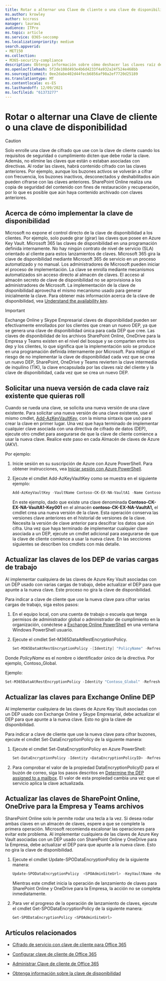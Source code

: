 ```yaml
---
title: Rotar o alternar una Clave de cliente o una clave de disponibilidad
ms.author: krowley
author: kccross
manager: laurawi
audience: ITPro
ms.topic: article
ms.service: O365-seccomp
ms.localizationpriority: medium
search.appverid:
- MET150
ms.collection:
- M365-security-compliance
description: Obtenga información sobre cómo deshacer las claves raíz del cliente almacenadas en Azure Key Vault que se usan con la clave de cliente. Los servicios incluyen Exchange Online, Skype Empresarial, SharePoint Online, OneDrive para la Empresa y Teams.
ms.openlocfilehash: 5f2de108d493e4b6d4233f4a932a24f524e468bb
ms.sourcegitcommit: 0ee2dabe402d44fecb6856af98a2ef7720d25189
ms.translationtype: MT
ms.contentlocale: es-ES
ms.lasthandoff: 12/09/2021
ms.locfileid: "61373277"
---
```

# <a name="roll-or-rotate-a-customer-key-or-an-availability-key"></a>Rotar o alternar una Clave de cliente o una clave de disponibilidad

> [!CAUTION]
> Solo enrolle una clave de cifrado que use con la clave de cliente cuando los requisitos de seguridad o cumplimiento dicten que debe rodar la clave. Además, no elimine las claves que están o estaban asociadas con directivas. Al rodar las claves, habrá contenido cifrado con las claves anteriores. Por ejemplo, aunque los buzones activos se volverán a cifrar con frecuencia, los buzones inactivos, desconectados y deshabilitados aún pueden cifrarse con las claves anteriores. SharePoint Online realiza una copia de seguridad del contenido con fines de restauración y recuperación, por lo que es posible que aún haya contenido archivado con claves anteriores.

## <a name="about-rolling-the-availability-key"></a>Acerca de cómo implementar la clave de disponibilidad

Microsoft no expone el control directo de la clave de disponibilidad a los clientes. Por ejemplo, solo puede girar (girar) las claves que posee en Azure Key Vault. Microsoft 365 las claves de disponibilidad en una programación definida internamente. No hay ningún contrato de nivel de servicio (SLA) orientado al cliente para estos lanzamientos de claves. Microsoft 365 gira la clave de disponibilidad mediante Microsoft 365 de servicio en un proceso automatizado y no manual. Los administradores de Microsoft pueden iniciar el proceso de implementación. La clave se enrolla mediante mecanismos automatizados sin acceso directo al almacén de claves. El acceso al almacén secreto de clave de disponibilidad no se aprovisiona a los administradores de Microsoft. La implementación de la clave de disponibilidad aprovecha el mismo mecanismo usado para generar inicialmente la clave. Para obtener más información acerca de la clave de disponibilidad, vea [Understand the availability key](customer-key-availability-key-understand.md).

> [!IMPORTANT]
> Exchange Online y Skype Empresarial claves de disponibilidad pueden ser efectivamente enrollados por los clientes que crean un nuevo DEP, ya que se genera una clave de disponibilidad única para cada DEP que cree. Las claves de disponibilidad de los archivos SharePoint Online, OneDrive para la Empresa y Teams existen en el nivel del bosque y se comparten entre los dep y los clientes, lo que significa que la implementación solo se produce en una programación definida internamente por Microsoft. Para mitigar el riesgo de no implementar la clave de disponibilidad cada vez que se crea un nuevo DEP, SharePoint, OneDrive y Teams revierten la clave intermedia de inquilino (TIK), la clave encapsulada por las claves raíz del cliente y la clave de disponibilidad, cada vez que se crea un nuevo DEP.

## <a name="request-a-new-version-of-each-existing-root-key-you-want-to-roll"></a>Solicitar una nueva versión de cada clave raíz existente que quieras roll

Cuando se rueda una clave, se solicita una nueva versión de una clave existente. Para solicitar una nueva versión de una clave existente, use el mismo cmdlet, [Add-AzKeyVaultKey](/powershell/module/az.keyvault/add-azkeyvaultkey), con la misma sintaxis que usó para crear la clave en primer lugar. Una vez que haya terminado de implementar cualquier clave asociada con una directiva de cifrado de datos (DEP), ejecute otro cmdlet para asegurarse de que la clave de cliente comience a usar la nueva clave. Realice este paso en cada Almacén de claves de Azure (AKV).

Por ejemplo:

1. Inicie sesión en su suscripción de Azure con Azure PowerShell. Para obtener instrucciones, vea [Iniciar sesión con Azure PowerShell](/powershell/azure/authenticate-azureps).

2. Ejecute el cmdlet Add-AzKeyVaultKey como se muestra en el siguiente ejemplo:

   ```powershell
   Add-AzKeyVaultKey -VaultName Contoso-CK-EX-NA-VaultA1 -Name Contoso-CK-EX-NA-VaultA1-Key001 -Destination HSM -KeyOps @('wrapKey','unwrapKey') -NotBefore (Get-Date -Date "12/27/2016 12:01 AM")
   ```

   En este ejemplo, dado que existe una clave denominada **Contoso-CK-EX-NA-VaultA1-Key001** en el almacén **contoso-CK-EX-NA-VaultA1,** el cmdlet crea una nueva versión de la clave. Esta operación conserva las versiones clave anteriores en el historial de versiones de la clave. Necesita la versión de clave anterior para descifrar los datos que aún cifra. Una vez que haya terminado de implementar cualquier clave asociada a un DEP, ejecute un cmdlet adicional para asegurarse de que la clave de cliente comience a usar la nueva clave. En las secciones siguientes se describen los cmdlets con más detalle.
  
## <a name="update-the-keys-for-multi-workload-deps"></a>Actualizar las claves de los DEP de varias cargas de trabajo

Al implementar cualquiera de las claves de Azure Key Vault asociadas con un DEP usado con varias cargas de trabajo, debe actualizar el DEP para que apunte a la nueva clave. Este proceso no gira la clave de disponibilidad.

Para indicar a clave de cliente que use la nueva clave para cifrar varias cargas de trabajo, siga estos pasos:

1. En el equipo local, con una cuenta de trabajo o escuela que tenga permisos de administrador global o administrador de cumplimiento en la organización, conéctese a [Exchange Online PowerShell](/powershell/exchange/connect-to-exchange-online-powershell) en una ventana Windows PowerShell usuario.

2. Ejecute el cmdlet Set-M365DataAtRestEncryptionPolicy.
  
   ```powershell
   Set-M365DataAtRestEncryptionPolicy -[Identity] "PolicyName" -Refresh
   ```

Donde *PolicyName* es el nombre o identificador único de la directiva. Por ejemplo, Contoso_Global.

Ejemplo:

```powershell
Set-M365DataAtRestEncryptionPolicy -Identity "Contoso_Global" -Refresh
```

## <a name="update-the-keys-for-exchange-online-deps"></a>Actualizar las claves para Exchange Online DEP

Al implementar cualquiera de las claves de Azure Key Vault asociadas con un DEP usado con Exchange Online y Skype Empresarial, debe actualizar el DEP para que apunte a la nueva clave. Esto no gira la clave de disponibilidad.

Para indicar a clave de cliente que use la nueva clave para cifrar buzones, ejecute el cmdlet Set-DataEncryptionPolicy de la siguiente manera:

1. Ejecute el cmdlet Set-DataEncryptionPolicy en Azure PowerShell:
  
   ```powershell
   Set-DataEncryptionPolicy -Identity <DataEncryptionPolicyID> -Refresh
   ```

2. Para comprobar el valor de la propiedad DataEncryptionPolicyID para el buzón de correo, siga los pasos descritos en [Determine the DEP assigned to a mailbox](customer-key-manage.md#determine-the-dep-assigned-to-a-mailbox). El valor de esta propiedad cambia una vez que el servicio aplica la clave actualizada.
  
## <a name="update-the-keys-for-sharepoint-online-onedrive-for-business-and-teams-files"></a>Actualizar las claves de SharePoint Online, OneDrive para la Empresa y Teams archivos

SharePoint Online solo le permite rodar una tecla a la vez. Si desea rodar ambas claves en un almacén de claves, espere a que se complete la primera operación. Microsoft recomienda escalonar las operaciones para evitar este problema. Al implementar cualquiera de las claves de Azure Key Vault asociadas con un DEP usado con SharePoint Online y OneDrive para la Empresa, debe actualizar el DEP para que apunte a la nueva clave. Esto no gira la clave de disponibilidad.

1. Ejecute el cmdlet Update-SPODataEncryptionPolicy de la siguiente manera:
  
   ```powershell
   Update-SPODataEncryptionPolicy  <SPOAdminSiteUrl> -KeyVaultName <ReplacementKeyVaultName> -KeyName <ReplacementKeyName> -KeyVersion <ReplacementKeyVersion> -KeyType <Primary | Secondary>
   ```

   Mientras este cmdlet inicia la operación de lanzamiento de claves para SharePoint Online y OneDrive para la Empresa, la acción no se completa inmediatamente.

2. Para ver el progreso de la operación de lanzamiento de claves, ejecute el cmdlet Get-SPODataEncryptionPolicy de la siguiente manera:

   ```powershell
   Get-SPODataEncryptionPolicy <SPOAdminSiteUrl>
   ```

## <a name="related-articles"></a>Artículos relacionados

- [Cifrado de servicio con clave de cliente para Office 365](customer-key-overview.md)

- [Configurar clave de cliente de Office 365](customer-key-set-up.md)

- [Administrar Clave de cliente de Office 365](customer-key-manage.md)

- [Obtenga información sobre la clave de disponibilidad](customer-key-availability-key-understand.md)
